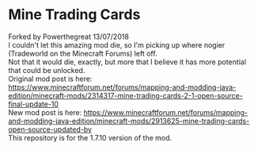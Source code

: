 # Mine Trading Cards
Forked by Powerthegreat 13/07/2018<br />
I couldn't let this amazing mod die, so I'm picking up where nogier (Tradeworld on the Minecraft Forums) left off.<br />
Not that it would die, exactly, but more that I believe it has more potential that could be unlocked.<br />
Original mod post is here: https://www.minecraftforum.net/forums/mapping-and-modding-java-edition/minecraft-mods/2314317-mine-trading-cards-2-1-open-source-final-update-10<br />
New mod post is here: https://www.minecraftforum.net/forums/mapping-and-modding-java-edition/minecraft-mods/2913625-mine-trading-cards-open-source-updated-by<br />
This repository is for the 1.7.10 version of the mod.
